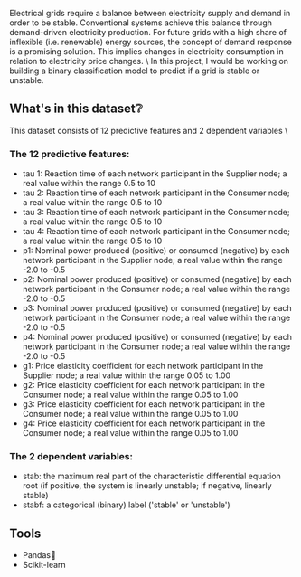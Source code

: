 Electrical grids require a balance between electricity supply and demand in order to be stable. Conventional systems achieve this balance through demand-driven electricity production. For future grids with a high share of inflexible (i.e. renewable) energy sources, the concept of demand response is a promising solution. This implies changes in electricity consumption in relation to electricity price changes. \ 
In this project, I would be working on building a binary classification model to predict if a grid is stable or unstable.

## What's in this dataset❔
This dataset consists of 12 predictive features and 2 dependent variables \
### The 12 predictive features:
- tau 1: Reaction time of each network participant in the Supplier node; a real value within the range 0.5 to 10
- tau 2: Reaction time of each network participant in the Consumer node; a real value within the range 0.5 to 10
- tau 3: Reaction time of each network participant in the Consumer node; a real value within the range 0.5 to 10
- tau 4: Reaction time of each network participant in the Consumer node; a real value within the range 0.5 to 10
- p1: Nominal power produced (positive) or consumed (negative) by each network participant in the Supplier node; a real value within the range -2.0 to -0.5
- p2: Nominal power produced (positive) or consumed (negative) by each network participant in the Consumer node; a real value within the range -2.0 to -0.5
- p3: Nominal power produced (positive) or consumed (negative) by each network participant in the Consumer node; a real value within the range -2.0 to -0.5
- p4: Nominal power produced (positive) or consumed (negative) by each network participant in the Consumer node; a real value within the range -2.0 to -0.5
- g1: Price elasticity coefficient for each network participant in the Supplier node; a real value within the range 0.05 to 1.00
- g2: Price elasticity coefficient for each network participant in the Consumer node; a real value within the range 0.05 to 1.00
- g3: Price elasticity coefficient for each network participant in the Consumer node; a real value within the range 0.05 to 1.00
- g4: Price elasticity coefficient for each network participant in the Consumer node; a real value within the range 0.05 to 1.00
### The 2 dependent variables:
- stab: the maximum real part of the characteristic differential equation root (if positive, the system is linearly unstable; if negative, linearly stable)
- stabf: a categorical (binary) label ('stable' or 'unstable')

## Tools
- Pandas🐼
- Scikit-learn
